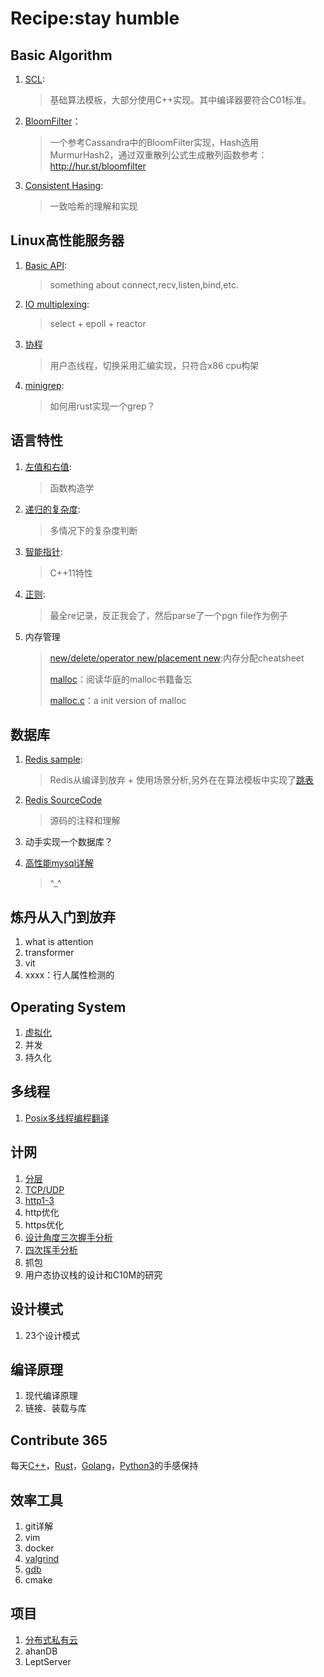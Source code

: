 # Recipe:stay humble
## Basic Algorithm

1. [SCL](XJBX/SCL):

   > 基础算法模板，大部分使用C++实现。其中编译器要符合C01标准。

2. [BloomFilter](XJBX/Project/Bloomfilter)：

   > 一个参考Cassandra中的BloomFilter实现，Hash选用MurmurHash2，通过双重散列公式生成散列函数参考：http://hur.st/bloomfilter

3. [Consistent Hasing](XJBX/Server/MiddleWare/consistentHashing/README.md):

   > 一致哈希的理解和实现

## Linux高性能服务器

1. [Basic API](XJBX/Server/ComputerNetwork/basicAPI):

   > something about connect,recv,listen,bind,etc.

2. [IO multiplexing](XJBX/Server/ComputerNetwork/IOMultiplexing):

   > select + epoll + reactor

3. [协程]()

   > 用户态线程，切换采用汇编实现，只符合x86 cpu构架

4. [minigrep](XJBX/Server/OS/minigrep/):

   > 如何用rust实现一个grep？

## 语言特性

1. [左值和右值](/XJBX/LingChar/LRValue/README.md):

   > 函数构造学

2. [递归的复杂度](/XJBX/LingChar/Recursion/recursion.h):

   > 多情况下的复杂度判断

3. [智能指针](XJBX/LingChar/smartPointer/README.md):

   > C++11特性

4. [正则](XJBX/LingChar/Regexr/README.md):

   > 最全re记录，反正我会了，然后parse了一个pgn file作为例子
   
5. 内存管理

   > [new/delete/operator new/placement new](XJBX/LingChar/MemManagement/new++.md):内存分配cheatsheet
   >
   > [malloc](XJBX/LingChar/MemManagement/About_malloc.md)：阅读华庭的malloc书籍备忘
   >
   > [malloc.c](XJBX/LingChar/MemManagement/Code/shmalloc.c)：a init version of malloc

## 数据库

1. [Redis sample](XJBX/Server/DB/redis/HowtoUse/README.md):

   > Redis从编译到放弃 + 使用场景分析,另外在在算法模板中实现了[跳表](/XJBX/SCL/Datastruct/)
   
2. [Redis SourceCode](./XJBX/Server/DB/redis/SourceCodeStudy/README.md)

   > 源码的注释和理解

3. 动手实现一个数据库？ 

4. [高性能mysql详解](XJBX/Server/DB/Mysql/README.md)
   
   > ^_^
## 炼丹从入门到放弃

1. what is attention
2. transformer
3. vit
4. xxxx：行人属性检测的

## Operating System

1. [虚拟化](XJBX/Server/OS/虚拟化)
2. 并发
3. 持久化

## 多线程

1. [Posix多线程编程翻译](XJBX/Server/OS/PosixThreadsProgramming/README.md)

## 计网

1. [分层](XJBX/Server/ComputerNetwork/Blog/分层.md)
2. [TCP/UDP](XJBX/Server/ComputerNetwork/Blog/TCP.md)
3. [http1-3](XJBX/Server/ComputerNetwork/Blog/HTTP.md)
4. http优化
5. https优化
6. [设计角度三次握手分析](XJBX/Server/ComputerNetwork/Blog/Tcp的三次握手.md)
7. [四次挥手分析](XJBX/Server/ComputerNetwork/Blog/Tcp的四次挥手.md)
8. 抓包
9. 用户态协议栈的设计和C10M的研究

## 设计模式

1. 23个设计模式

## 编译原理

1. 现代编译原理
2. 链接、装载与库

## Contribute 365

每天[C++](/Solution/)，[Rust](/Solution/)，[Golang](/Solution/)，[Python3](/Solution/)的手感保持

## 效率工具

1. git详解
2. vim
3. docker
4. [valgrind](XJBX/Server/Tools/Valgrind/README.md)
5. [gdb](XJBX/Server/Tools/GDB/README.md)
6. cmake

## 项目

1. [分布式私有云](XJBX/Project/CloudDisk/README.md)
2. ahanDB
3. LeptServer

